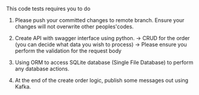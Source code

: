 This code tests requires you to do

1. Please push your committed changes to remote branch. Ensure your changes will not overwrite other peoples'codes.


2. Create API with swagger interface using python. 
    -> CRUD for the order (you can decide what data you wish to process)
    -> Please ensure you perform the validation for the request body


3. Using ORM to access SQLite database (Single File Database) to perform any database actions.


4. At the end of the create order logic, publish some messages out using Kafka. 
